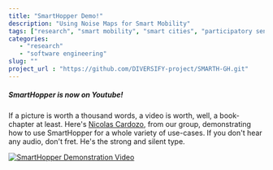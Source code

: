 ```yaml
---
title: "SmartHopper Demo!"
description: "Using Noise Maps for Smart Mobility"
tags: ["research", "smart mobility", "smart cities", "participatory sensing", "noise", "diversify"]
categories: 
   - "research"
   - "software engineering"
slug: ""
project_url : "https://github.com/DIVERSIFY-project/SMARTH-GH.git"
---
```


##### SmartHopper is now on Youtube!

If a picture is worth a thousand words, a video is worth, well, a book-chapter 
at least. Here's [Nicolas Cardozo](https://www.scss.tcd.ie/~cardozon/), from our 
group, demonstrating how to use SmartHopper for a whole variety of use-cases. If you don't hear any audio, don't fret. He's the strong and silent type.

[![SmartHopper Demonstration Video](/images/smarthopper/smarthopper-video-shot.png)](https://www.youtube.com/watch?v=RWlJ4ibfuT0 "SmartHopper Demo")


